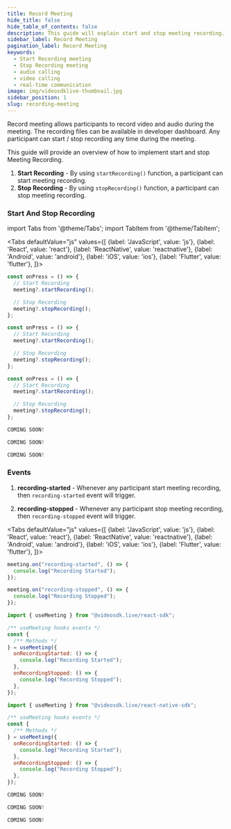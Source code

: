 ```yaml
---
title: Record Meeting
hide_title: false
hide_table_of_contents: false
description: This guide will explain start and stop meeting recording.
sidebar_label: Record Meeting
pagination_label: Record Meeting
keywords:
  - Start Recording meeting
  - Stop Recording meeting
  - audio calling
  - video calling
  - real-time communication
image: img/videosdklive-thumbnail.jpg
sidebar_position: 1
slug: recording-meeting
---
```


Record meeting allows participants to record video and audio during the meeting. The recording files can be available in developer dashboard.
Any participant can start / stop recording any time during the meeting.

This guide will provide an overview of how to implement start and stop Meeting Recording.

1. **Start Recording** - By using `startRecording()` function, a participant can start meeting recording.
2. **Stop Recording** - By using `stopRecording()` function, a participant can stop meeting recording.

### Start And Stop Recording

import Tabs from '@theme/Tabs';
import TabItem from '@theme/TabItem';

<Tabs
defaultValue="js"
values={[
{label: 'JavaScript', value: 'js'},
{label: 'React', value: 'react'},
{label: 'ReactNative', value: 'reactnative'},
{label: 'Android', value: 'android'},
{label: 'iOS', value: 'ios'},
{label: 'Flutter', value: 'flutter'},
]}>
<TabItem value="js">

```js
const onPress = () => {
  // Start Recording
  meeting?.startRecording();

  // Stop Recording
  meeting?.stopRecording();
};
```

</TabItem>
<TabItem value="react">

```js
const onPress = () => {
  // Start Recording
  meeting?.startRecording();

  // Stop Recording
  meeting?.stopRecording();
};
```

</TabItem>
<TabItem value="reactnative">

```js
const onPress = () => {
  // Start Recording
  meeting?.startRecording();

  // Stop Recording
  meeting?.stopRecording();
};
```

</TabItem>
<TabItem value="android">

```js
COMING SOON!
```

</TabItem>
<TabItem value="ios">

```js
COMING SOON!
```

</TabItem>
<TabItem value="flutter">

```js
COMING SOON!
```

</TabItem>
</Tabs>

### Events

1. **recording-started** - Whenever any participant start meeting recording, then `recording-started` event will trigger.

2. **recording-stopped** - Whenever any participant stop meeting recording, then `recording-stopped` event will trigger.

<Tabs
defaultValue="js"
values={[
{label: 'JavaScript', value: 'js'},
{label: 'React', value: 'react'},
{label: 'ReactNative', value: 'reactnative'},
{label: 'Android', value: 'android'},
{label: 'iOS', value: 'ios'},
{label: 'Flutter', value: 'flutter'},
]}>
<TabItem value="js">

```js
meeting.on("recording-started", () => {
  console.log("Recording Started");
});

meeting.on("recording-stopped", () => {
  console.log("Recording Stopped");
});
```

</TabItem>
<TabItem value="react">

```js
import { useMeeting } from "@videosdk.live/react-sdk";

/** useMeeting hooks events */
const {
  /** Methods */
} = useMeeting({
  onRecordingStarted: () => {
    console.log("Recording Started");
  },
  onRecordingStopped: () => {
    console.log("Recording Stopped");
  },
});
```

</TabItem>
<TabItem value="reactnative">

```js
import { useMeeting } from "@videosdk.live/react-native-sdk";

/** useMeeting hooks events */
const {
  /** Methods */
} = useMeeting({
  onRecordingStarted: () => {
    console.log("Recording Started");
  },
  onRecordingStopped: () => {
    console.log("Recording Stopped");
  },
});
```

</TabItem>
<TabItem value="android">

```js
COMING SOON!
```

</TabItem>
<TabItem value="ios">

```js
COMING SOON!
```

</TabItem>
<TabItem value="flutter">

```js
COMING SOON!
```

</TabItem>
</Tabs>
